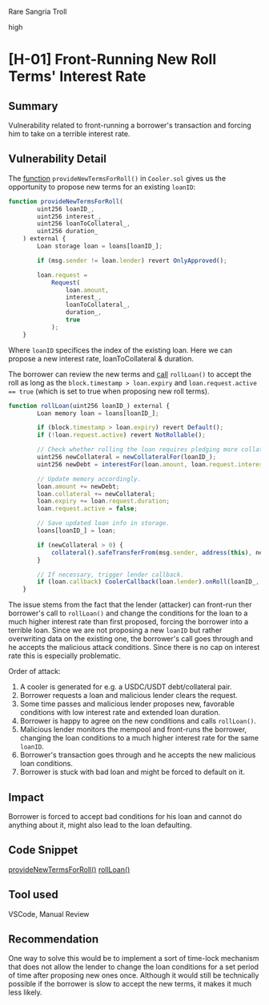 Rare Sangria Troll

high

# [H-01] Front-Running New Roll Terms' Interest Rate
## Summary

Vulnerability related to front-running a borrower's transaction and forcing him to take on a terrible interest rate.

## Vulnerability Detail

The [function](https://github.com/sherlock-audit/2023-08-cooler/blob/main/Cooler/src/Cooler.sol#L282) `provideNewTermsForRoll()` in `Cooler.sol` gives us the opportunity to propose new terms for an existing `loanID`:
```javascript
function provideNewTermsForRoll(
        uint256 loanID_,
        uint256 interest_,
        uint256 loanToCollateral_,
        uint256 duration_
    ) external {
        Loan storage loan = loans[loanID_];

        if (msg.sender != loan.lender) revert OnlyApproved();

        loan.request =
            Request(
                loan.amount,
                interest_,
                loanToCollateral_,
                duration_,
                true
            );
    }
```

Where `loanID` specifices the index of the existing loan. Here we can propose a new interest rate, loanToCollateral & duration.

The borrower can review the new terms and [call](https://github.com/sherlock-audit/2023-08-cooler/blob/main/Cooler/src/Cooler.sol#L192) `rollLoan()` to accept the roll as long as the `block.timestamp > loan.expiry` and `loan.request.active == true` (which is set to true when proposing new roll terms).
```javascript
function rollLoan(uint256 loanID_) external {
        Loan memory loan = loans[loanID_];

        if (block.timestamp > loan.expiry) revert Default();
        if (!loan.request.active) revert NotRollable();

        // Check whether rolling the loan requires pledging more collateral or not (if there was a previous repayment).
        uint256 newCollateral = newCollateralFor(loanID_);
        uint256 newDebt = interestFor(loan.amount, loan.request.interest, loan.request.duration);

        // Update memory accordingly.
        loan.amount += newDebt;
        loan.collateral += newCollateral;
        loan.expiry += loan.request.duration;
        loan.request.active = false;

        // Save updated loan info in storage.
        loans[loanID_] = loan;

        if (newCollateral > 0) {
            collateral().safeTransferFrom(msg.sender, address(this), newCollateral);
        }

        // If necessary, trigger lender callback.
        if (loan.callback) CoolerCallback(loan.lender).onRoll(loanID_, newDebt, newCollateral);
    }
```

The issue stems from the fact that the lender (attacker) can front-run ther borrower's call to `rollLoan()` and change the conditions for the loan to a much higher interest rate than first proposed, forcing the borrower into a terrible loan. Since we are not proposing a new `loanID` but rather overwriting data on the existing one, the borrower's call goes through and he accepts the malicious attack conditions. Since there is no cap on interest rate this is especially problematic.

Order of attack:

1. A cooler is generated for e.g. a USDC/USDT debt/collateral pair.
2. Borrower requests a loan and malicious lender clears the request.
3. Some time passes and malicious lender proposes new, favorable conditions with low interest rate and extended loan duration.
4. Borrower is happy to agree on the new conditions and calls `rollLoan()`.
5. Malicious lender monitors the mempool and front-runs the borrower, changing the loan conditions to a much higher interest rate for the same `loanID`.
6. Borrower's transaction goes through and he accepts the new malicious loan conditions.
7. Borrower is stuck with bad loan and might be forced to default on it.
## Impact
Borrower is forced to accept bad conditions for his loan and cannot do anything about it, might also lead to the loan defaulting.
## Code Snippet
[provideNewTermsForRoll()](https://github.com/sherlock-audit/2023-08-cooler/blob/main/Cooler/src/Cooler.sol#L282)
[rollLoan()](https://github.com/sherlock-audit/2023-08-cooler/blob/main/Cooler/src/Cooler.sol#L192)

## Tool used

VSCode, Manual Review

## Recommendation

One way to solve this would be to implement a sort of time-lock mechanism that does not allow the lender to change the loan conditions for a set period of time after proposing new ones once. Although it would still be technically possible if the borrower is slow to accept the new terms, it makes it much less likely.